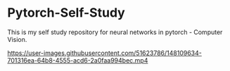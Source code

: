 # Pytorch-Self-Study


This is my self study repository for neural networks in pytorch - Computer Vision.



https://user-images.githubusercontent.com/51623786/148109634-701316ea-64b8-4555-acd6-2a0faa994bec.mp4

